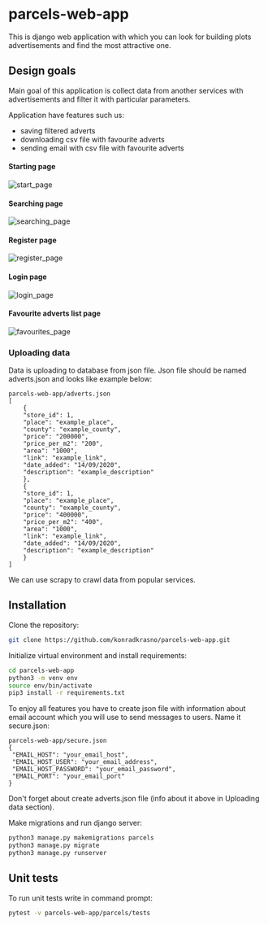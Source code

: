 # parcels-web-app

This is django web application with which you can look for building plots advertisements and find the most attractive one.

## Design goals

Main goal of this application is collect data from another services with advertisements and filter it with particular parameters.

Application have features such us:
* saving filtered adverts
* downloading csv file with favourite adverts
* sending email with csv file with favourite adverts

#### Starting page
![start_page](https://user-images.githubusercontent.com/55924004/93318263-c82f6000-f80e-11ea-90ca-1c5e80032092.PNG)
#### Searching page
![searching_page](https://user-images.githubusercontent.com/55924004/93318350-e1381100-f80e-11ea-8997-56673966370f.PNG)
#### Register page
![register_page](https://user-images.githubusercontent.com/55924004/93318376-e7c68880-f80e-11ea-872c-849a33dba0b4.PNG)
#### Login page
![login_page](https://user-images.githubusercontent.com/55924004/93318384-e9904c00-f80e-11ea-8b39-c3084eca20ba.PNG)
#### Favourite adverts list page
![favourites_page](https://user-images.githubusercontent.com/55924004/93318427-fa40c200-f80e-11ea-9af1-5c6d8a0c90d9.PNG)

### Uploading data

Data is uploading to database from json file. Json file should be named adverts.json and looks like example below:
```
parcels-web-app/adverts.json
[
	{
	"store_id": 1,
	"place": "example_place",
	"county": "example_county",
	"price": "200000",
	"price_per_m2": "200",
	"area": "1000",
	"link": "example_link",
	"date_added": "14/09/2020",
	"description": "example_description"
	},
	{
	"store_id": 1,
	"place": "example_place",
	"county": "example_county",
	"price": "400000",
	"price_per_m2": "400",
	"area": "1000",
	"link": "example_link",
	"date_added": "14/09/2020",
	"description": "example_description"
	}
]

```
We can use scrapy to crawl data from popular services.

## Installation

Clone the repository:
```bash
git clone https://github.com/konradkrasno/parcels-web-app.git
```
Initialize virtual environment and install requirements:
```bash
cd parcels-web-app
python3 -m venv env
source env/bin/activate
pip3 install -r requirements.txt
```
To enjoy all features you have to create json file with information about email account which you will use to send messages to users. Name it secure.json:
```
parcels-web-app/secure.json
{
 "EMAIL_HOST": "your_email_host", 
 "EMAIL_HOST_USER": "your_email_address", 
 "EMAIL_HOST_PASSWORD": "your_email_password", 
 "EMAIL_PORT": "your_email_port"
}
```
Don't forget about create adverts.json file (info about it above in Uploading data section).

Make migrations and run django server:
```bash
python3 manage.py makemigrations parcels
python3 manage.py migrate
python3 manage.py runserver
```

## Unit tests

To run unit tests write in command prompt:

```bash
pytest -v parcels-web-app/parcels/tests
```

